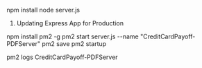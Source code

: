 npm install 
node server.js

1. Updating Express App for Production

npm install pm2 -g
pm2 start server.js --name "CreditCardPayoff-PDFServer"
pm2 save
pm2 startup


pm2 logs CreditCardPayoff-PDFServer